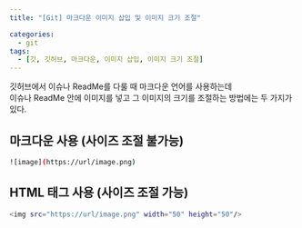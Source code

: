 ```yaml
---
title: "[Git] 마크다운 이미지 삽입 및 이미지 크기 조절"

categories:
  - git
tags:
  - [깃, 깃허브, 마크다운, 이미지 삽입, 이미지 크기 조절]
---
```


깃허브에서 이슈나 ReadMe를 다룰 때 마크다운 언어를 사용하는데    
이슈나 ReadMe 안에 이미지를 넣고 그 이미지의 크기를 조절하는 방법에는 두 가지가 있다.   

## 마크다운 사용 (사이즈 조절 불가능)

```bash
![image](https://url/image.png)
```

## HTML 태그 사용 (사이즈 조절 가능)

```bash
<img src="https://url/image.png" width="50" height="50"/>
```